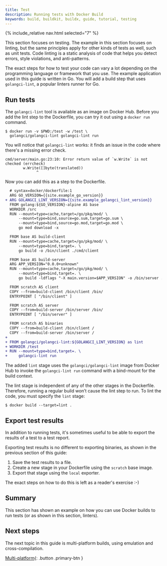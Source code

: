 ```yaml
---
title: Test
description: Running tests with Docker Build
keywords: build, buildkit, buildx, guide, tutorial, testing
---
```


{% include_relative nav.html selected="7" %}

This section focuses on testing. The example in this section focuses on linting,
but the same principles apply for other kinds of tests as well, such as unit
tests. Code linting is a static analysis of code that helps you detect errors,
style violations, and anti-patterns.

The exact steps for how to test your code can vary a lot depending on the
programming language or framework that you use. The example application used in
this guide is written in Go. You will add a build step that uses
`golangci-lint`, a popular linters runner for Go.

## Run tests

The `golangci-lint` tool is available as an image on Docker Hub. Before you add
the lint step to the Dockerfile, you can try it out using a `docker run`
command.

```console
$ docker run -v $PWD:/test -w /test \
  golangci/golangci-lint golangci-lint run
```

You will notice that `golangci-lint` works: it finds an issue in the code where
there's a missing error check.

```text
cmd/server/main.go:23:10: Error return value of `w.Write` is not checked (errcheck)
		w.Write([]byte(translated))
		      ^
```

Now you can add this as a step to the Dockerfile.

```diff
  # syntax=docker/dockerfile:1
  ARG GO_VERSION={{site.example_go_version}}
+ ARG GOLANGCI_LINT_VERSION={{site.example_golangci_lint_version}}
  FROM golang:${GO_VERSION}-alpine AS base
  WORKDIR /src
  RUN --mount=type=cache,target=/go/pkg/mod/ \
      --mount=type=bind,source=go.sum,target=go.sum \
      --mount=type=bind,source=go.mod,target=go.mod \
      go mod download -x

  FROM base AS build-client
  RUN --mount=type=cache,target=/go/pkg/mod/ \
      --mount=type=bind,target=. \
      go build -o /bin/client ./cmd/client

  FROM base AS build-server
  ARG APP_VERSION="0.0.0+unknown"
  RUN --mount=type=cache,target=/go/pkg/mod/ \
      --mount=type=bind,target=. \
      go build -ldflags "-X main.version=$APP_VERSION" -o /bin/server ./cmd/server

  FROM scratch AS client
  COPY --from=build-client /bin/client /bin/
  ENTRYPOINT [ "/bin/client" ]

  FROM scratch AS server
  COPY --from=build-server /bin/server /bin/
  ENTRYPOINT [ "/bin/server" ]

  FROM scratch AS binaries
  COPY --from=build-client /bin/client /
  COPY --from=build-server /bin/server /
+
+ FROM golangci/golangci-lint:${GOLANGCI_LINT_VERSION} as lint
+ WORKDIR /test
+ RUN --mount=type=bind,target=. \
+     golangci-lint run
```

The added `lint` stage uses the `golangci/golangci-lint` image from Docker Hub
to invoke the `golangci-lint run` command with a bind-mount for the build
context.

The lint stage is independent of any of the other stages in the Dockerfile.
Therefore, running a regular build won’t cause the lint step to run. To lint the
code, you must specify the `lint` stage:

```console
$ docker build --target=lint .
```

## Export test results

In addition to running tests, it's sometimes useful to be able to export the
results of a test to a test report.

Exporting test results is no different to exporting binaries, as shown in the
previous section of this guide:

1. Save the test results to a file.
2. Create a new stage in your Dockerfile using the `scratch` base image.
3. Export that stage using the `local` exporter.

The exact steps on how to do this is left as a reader's exercise :-)

## Summary

This section has shown an example on how you can use Docker builds to run tests
(or as shown in this section, linters).

## Next steps

The next topic in this guide is multi-platform builds, using emulation and
cross-compilation.

[Multi-platform](multi-platform.md){: .button .primary-btn }
